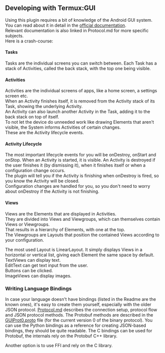 ## Developing with Termux:GUI

Using this plugin requires a bit of knowledge of the Android GUI system. You can read about it in detail in the [official documentation](https://developer.android.com/guide).  
Relevant documentation is also linked in Protocol.md for more specific subjects.  
Here is a crash-course:

#### Tasks

Tasks are the individual screens you can switch between. Each Task has a stack of Activities, called the back stack, with the top one being visible.

#### Activities

Activities are the individual screens of apps, like a home screen, a settings screen etc.  
When an Activity finishes itself, it is removed from the Activity stack of its Task, showing the underlying Activity.  
An Activity can also launch another Activity in the Task, adding it to the back stack on top of itself.  
To not let the device do unneeded work like drawing Elements that aren't visible, the System informs Activities of certain changes.  
These are the Activity lifecycle events.

#### Activity Lifecycle

The most important lifecycle events for you will be onDestroy, onStart and onStop.
When an Activity is started, it is visible. An Activity is destroyed if the user finishes it (by dismissing it), when it finishes itself or when a configuration change occurs.  
The plugin will tell you if the Activity is finishing when onDestroy is fired, so you know the Activity will be closed.  
Configuration changes are handled for you, so you don't need to worry about onDestroy if the Activity is not finishing.

#### Views

Views are the Elements that are displayed in Activities.  
They are divided into Views and Viewgroups, which can themselves contain Views or Viewgroups.  
That results in a hierarchy of Elements, with one at the top.  
The Viewgroups are Layouts that position the contained Views according to your configuration.

The most used Layout is LinearLayout. It simply displays Views in a horizontal or vertical list, giving each Element the same space by default.  
TextViews can display text.  
EditText can get text input from the user.  
Buttons can be clicked.  
ImageViews can display images.  

### Writing Language Bindings

In case your language doesn't have bindings (listed in the Readme are the known ones), it's easy to create them yourself, especially with the older JSON protocol.
[Protocol.md](./Protocol.md) describes the connection setup, protocol flow and JSON protocol methods. The Protobuf methods are described in the [GUIProt0.proto](./app/src/main/proto/GUIProt0.proto) file (for the current version 0 of the binary protocol).
You can use the Python bindings as a reference for creating JSON-based bindings, they should be quite readable. The C bindings can be used for Protobuf, the internals rely on the Protobuf C++ library.

Another option is to use FFI and rely on the C library.

